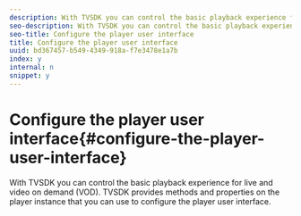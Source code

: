 ```yaml
---
description: With TVSDK you can control the basic playback experience for live and video on demand (VOD). TVSDK provides methods and properties on the player instance that you can use to configure the player user interface.
seo-description: With TVSDK you can control the basic playback experience for live and video on demand (VOD). TVSDK provides methods and properties on the player instance that you can use to configure the player user interface.
seo-title: Configure the player user interface
title: Configure the player user interface
uuid: bd367457-b549-4349-918a-f7e3478e1a7b
index: y
internal: n
snippet: y
---
```


# Configure the player user interface{#configure-the-player-user-interface}

With TVSDK you can control the basic playback experience for live and video on demand (VOD). TVSDK provides methods and properties on the player instance that you can use to configure the player user interface.

